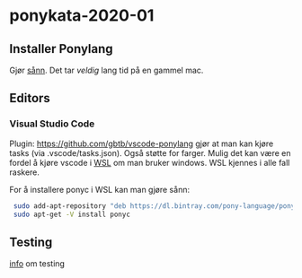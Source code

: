 # ponykata-2020-01

## Installer Ponylang
Gjør [sånn](https://github.com/ponylang/ponyc/blob/master/INSTALL.md). Det tar _veldig_ lang tid på en gammel mac.

## Editors
### Visual Studio Code
Plugin: https://github.com/gbtb/vscode-ponylang gjør at man kan kjøre tasks (via .vscode/tasks.json). Også støtte for farger.
Mulig det kan være en fordel å kjøre vscode i [WSL](https://code.visualstudio.com/docs/remote/wsl ) om man bruker windows. WSL kjennes i alle fall raskere.

For å installere ponyc i WSL kan man gjøre sånn:
```bash
 sudo add-apt-repository "deb https://dl.bintray.com/pony-language/ponylang-debian  $(lsb_release -cs) main"
 sudo apt-get -V install ponyc
 ```

## Testing
[info](https://stdlib.ponylang.org/ponytest--index/) om testing
